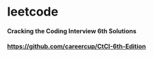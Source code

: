 # leetcode
#### Cracking the Coding Interview 6th Solutions
#### https://github.com/careercup/CtCI-6th-Edition


